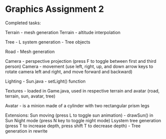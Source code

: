 # Graphics Assignment 2

Completed tasks:

Terrain - mesh generation
Terrain - altitude interpolation

Tree - L system generation - Tree objects

Road - Mesh generation

Camera - perspective projection (press F to toggle between first and third person)
Camera - movement (use left, right, up, and down arrow keys to rotate camera left and right, and move forward and backward)

Lighting - Sun.java - setLight() function

Textures - loaded in Game.java, used in respective terrain and avatar (road, terrain, sun, avatar, tree)

Avatar - is a minion made of a cylinder with two rectangular prism legs

Extensions:
Sun moving (press L to toggle sun animation) - drawSun() in Sun
Night mode (press N key to toggle night mode)
Lsystem tree generation (press T to increase depth, press shift T to decrease depth) - Tree generation in rewrite

